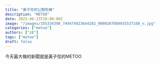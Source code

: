 ```yaml
---
title: "黃子佼的公關危機"
description: "METOO"
date: 2023-06-23T20:00:00Z
image: "/images/355334398_749474923644202_9000207089935537160_n.jpg"
categories: ["metoo"]
authors: ["zE"]
tags: ["metoo"]
draft: false
---
```

今天最大條的新聞就是黃子佼的METOO
